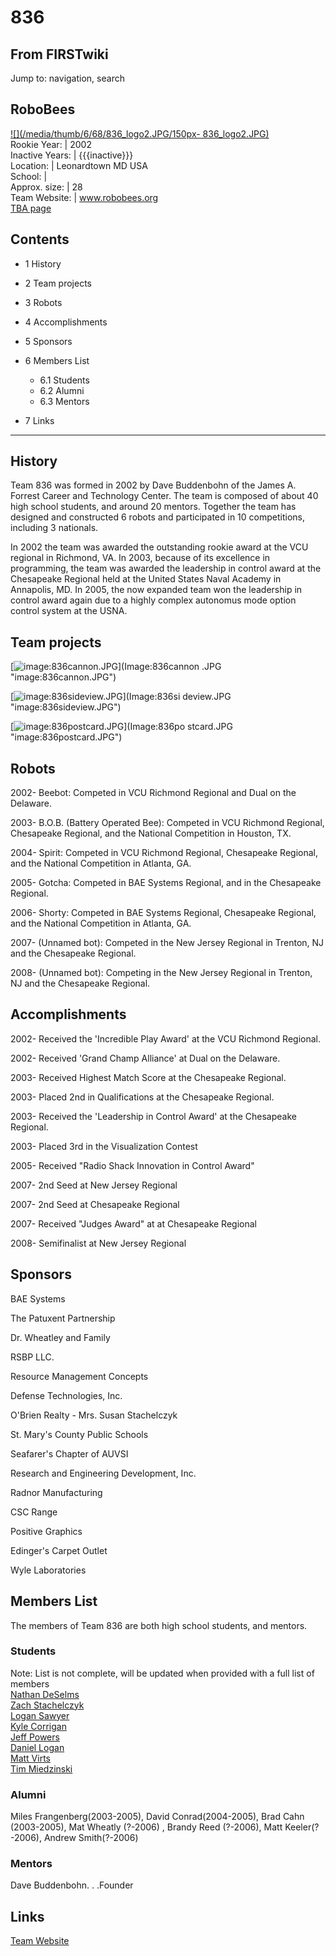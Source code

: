 # 836

## From FIRSTwiki

Jump to: navigation, search

## RoboBees

[![](/media/thumb/6/68/836_logo2.JPG/150px-
836_logo2.JPG)](Image:836_logo2.JPG)<br>
Rookie Year: | 2002<br>
Inactive Years: | {{{inactive}}}<br>
Location: | Leonardtown MD USA<br>
School: |<br>
Approx. size: | 28<br>
Team Website: | www.robobees.org<br>
[TBA page](http://www.thebluealliance.net/tbatv/team.php?team=836 "http://www.thebluealliance.net/tbatv/team.php?team=836")

## Contents

- 1 History
- 2 Team projects
- 3 Robots
- 4 Accomplishments
- 5 Sponsors
- 6 Members List

  - 6.1 Students
  - 6.2 Alumni
  - 6.3 Mentors

- 7 Links

--------------------------------------------------------------------------------

## History

Team 836 was formed in 2002 by Dave Buddenbohn of the James A. Forrest Career and Technology Center. The team is composed of about 40 high school students, and around 20 mentors. Together the team has designed and constructed 6 robots and participated in 10 competitions, including 3 nationals.

In 2002 the team was awarded the outstanding rookie award at the VCU regional in Richmond, VA. In 2003, because of its excellence in programming, the team was awarded the leadership in control award at the Chesapeake Regional held at the United States Naval Academy in Annapolis, MD. In 2005, the now expanded team won the leadership in control award again due to a highly complex autonomus mode option control system at the USNA.

## Team projects

[![image:836cannon.JPG](/media/4/49/836cannon.JPG)](Image:836cannon
.JPG "image:836cannon.JPG")

[![image:836sideview.JPG](/media/6/6d/836sideview.JPG)](Image:836si
deview.JPG "image:836sideview.JPG")

[![image:836postcard.JPG](/media/d/db/836postcard.JPG)](Image:836po
stcard.JPG "image:836postcard.JPG")

## Robots

2002- Beebot: Competed in VCU Richmond Regional and Dual on the Delaware.

2003- B.O.B. (Battery Operated Bee): Competed in VCU Richmond Regional, Chesapeake Regional, and the National Competition in Houston, TX.

2004- Spirit: Competed in VCU Richmond Regional, Chesapeake Regional, and the National Competition in Atlanta, GA.

2005- Gotcha: Competed in BAE Systems Regional, and in the Chesapeake Regional.

2006- Shorty: Competed in BAE Systems Regional, Chesapeake Regional, and the National Competition in Atlanta, GA.

2007- (Unnamed bot): Competed in the New Jersey Regional in Trenton, NJ and the Chesapeake Regional.

2008- (Unnamed bot): Competing in the New Jersey Regional in Trenton, NJ and the Chesapeake Regional.

## Accomplishments

2002- Received the 'Incredible Play Award' at the VCU Richmond Regional.

2002- Received 'Grand Champ Alliance' at Dual on the Delaware.

2003- Received Highest Match Score at the Chesapeake Regional.

2003- Placed 2nd in Qualifications at the Chesapeake Regional.

2003- Received the 'Leadership in Control Award' at the Chesapeake Regional.

2003- Placed 3rd in the Visualization Contest

2005- Received "Radio Shack Innovation in Control Award"

2007- 2nd Seed at New Jersey Regional

2007- 2nd Seed at Chesapeake Regional

2007- Received "Judges Award" at at Chesapeake Regional

2008- Semifinalist at New Jersey Regional

## Sponsors

BAE Systems

The Patuxent Partnership

Dr. Wheatley and Family

RSBP LLC.

Resource Management Concepts

Defense Technologies, Inc.

O'Brien Realty - Mrs. Susan Stachelczyk

St. Mary's County Public Schools

Seafarer's Chapter of AUVSI

Research and Engineering Development, Inc.

Radnor Manufacturing

CSC Range

Positive Graphics

Edinger's Carpet Outlet

Wyle Laboratories

## Members List

The members of Team 836 are both high school students, and mentors.

### Students

Note: List is not complete, will be updated when provided with a full list of members<br>
[Nathan DeSelms](/index.php?title=Nathan_DeSelms&action=edit "Nathan DeSelms")<br>
[Zach Stachelczyk](/index.php?title=Zach_Stachelczyk&action=edit "Zach
Stachelczyk")<br>
[Logan Sawyer](/index.php?title=Logan_Sawyer&action=edit "Logan Sawyer")<br>
[Kyle Corrigan](/index.php?title=Kyle_Corrigan&action=edit "Kyle Corrigan")<br>
[Jeff Powers](/index.php?title=Jeff_Powers&action=edit "Jeff Powers")<br>
[Daniel Logan](/index.php?title=Daniel_Logan&action=edit "Daniel Logan")<br>
[Matt Virts](User:Mvirts "User:Mvirts")<br>
[Tim Miedzinski](/index.php?title=User:Tim-tim&action=edit "User:Tim-tim")

### Alumni

Miles Frangenberg(2003-2005), David Conrad(2004-2005), Brad Cahn (2003-2005), Mat Wheatly (?-2006) , Brandy Reed (?-2006), Matt Keeler(?-2006), Andrew Smith(?-2006)

### Mentors

Dave Buddenbohn. . .Founder

## Links

[Team Website](http://www.robobees.org/ "http://www.robobees.org/")
